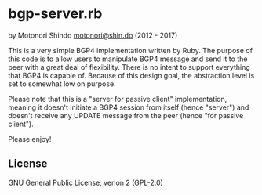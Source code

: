 bgp-server.rb
=============

by Motonori Shindo <motonori@shin.do> (2012 - 2017)

This is a very simple BGP4 implementation written by Ruby. The purpose of 
this code is to allow users to manipulate BGP4 message and send it to the 
peer with a great deal of flexibility. There is no intent to support 
everything that BGP4 is capable of. Because of this design goal, the 
abstraction level is set to somewhat low on purpose.

Please note that this is a "server for passive client" implementation, 
meaning it doesn't initiate a BGP4 session from itself (hence "server") 
and doesn't receive any UPDATE message from the peer (hence "for passive 
client"). 

Please enjoy!

License
-------

GNU General Public License, verion 2 (GPL-2.0)
